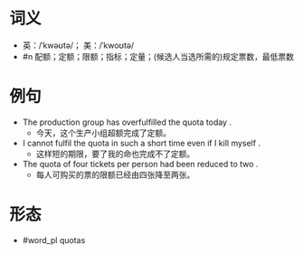 # 词义
- 英：/ˈkwəʊtə/； 美：/ˈkwoʊtə/
- #n 配额；定额；限额；指标；定量；(候选人当选所需的)规定票数，最低票数
# 例句
- The production group has overfulfilled the quota today .
	- 今天，这个生产小组超额完成了定额。
- I cannot fulfil the quota in such a short time even if I kill myself .
	- 这样短的期限，要了我的命也完成不了定额。
- The quota of four tickets per person had been reduced to two .
	- 每人可购买的票的限额已经由四张降至两张。
# 形态
- #word_pl quotas
